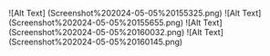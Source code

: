 ![Alt Text] (Screenshot%202024-05-05%20155325.png)
![Alt Text] (Screenshot%202024-05-05%20155655.png)
![Alt Text] (Screenshot%202024-05-05%20160032.png)
![Alt Text] (Screenshot%202024-05-05%20160145.png)

